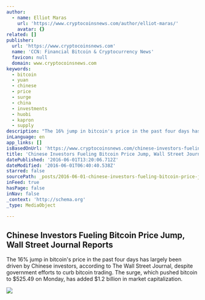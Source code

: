 ```yaml
---
author:
  - name: Elliot Maras
    url: 'https://www.cryptocoinsnews.com/author/elliot-maras/'
    avatar: {}
related: []
publisher:
  url: 'https://www.cryptocoinsnews.com'
  name: 'CCN: Financial Bitcoin & Cryptocurrency News'
  favicon: null
  domain: www.cryptocoinsnews.com
keywords:
  - bitcoin
  - yuan
  - chinese
  - price
  - surge
  - china
  - investments
  - huobi
  - kapron
  - supply
description: "The 16% jump in bitcoin's price in the past four days has largely been driven by Chinese investors, according to The Wall Street Journal, despite government efforts to curb bitcoin trading. The surge, which pushed bitcoin to $525.49 on Monday, has added $1.2 billion in market capitalization."
inLanguage: en
app_links: []
isBasedOnUrl: 'https://www.cryptocoinsnews.com/chinese-investors-fueling-bitcoin-price-jump-wsj/'
title: 'Chinese Investors Fueling Bitcoin Price Jump, Wall Street Journal Reports'
datePublished: '2016-06-01T13:20:06.712Z'
dateModified: '2016-06-01T06:40:40.538Z'
starred: false
sourcePath: _posts/2016-06-01-chinese-investors-fueling-bitcoin-price-jump-wall-street-jo.md
inFeed: true
hasPage: false
inNav: false
_context: 'http://schema.org'
_type: MediaObject

---
```

<article style=""><h1>Chinese Investors Fueling Bitcoin Price Jump, Wall Street Journal Reports</h1><p>The 16% jump in bitcoin's price in the past four days has largely been driven by Chinese investors, according to The Wall Street Journal, despite government efforts to curb bitcoin trading. The surge, which pushed bitcoin to $525.49 on Monday, has added $1.2 billion in market capitalization.</p><img src="https://www.cryptocoinsnews.com/wp-content/uploads/2016/06/Chinese-investor.jpg" /></article>
